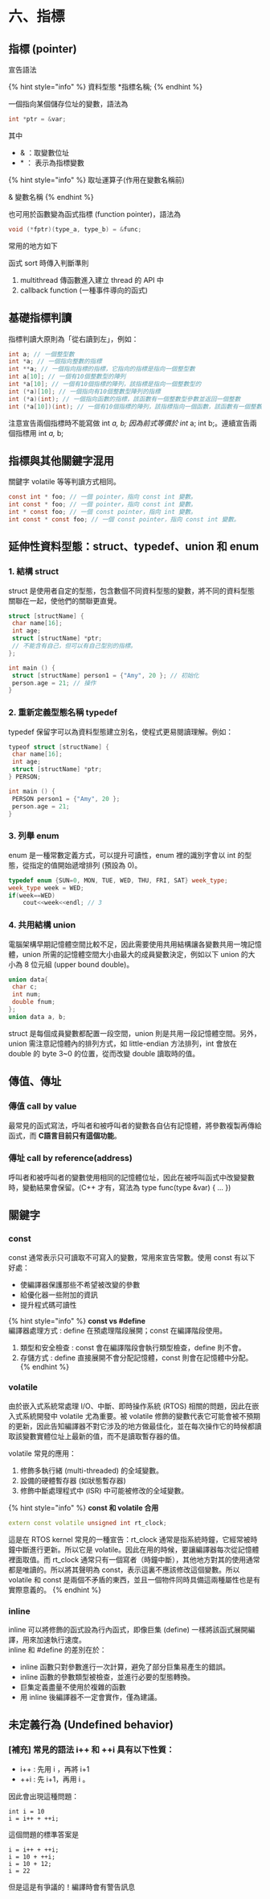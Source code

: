 # 六、指標

## 指標 \(pointer\)

宣告語法

{% hint style="info" %}
資料型態  \*指標名稱;
{% endhint %}

一個指向某個儲存位址的變數，語法為

```c
int *ptr = &var;
```

 其中

* & ：取變數位址
* \*  ： 表示為指標變數

{% hint style="info" %}
取址運算子\(作用在變數名稱前\)

& 變數名稱
{% endhint %}

  
也可用於函數變為函式指標 \(function pointer\)，語法為

```c
void (*fptr)(type_a, type_b) = &func;
```

 常用的地方如下

函式 sort 時傳入判斷準則

1. multithread 傳函數進入建立 thread 的 API 中
2. callback function \(一種事件導向的函式\)

## **基礎指標判讀**

指標判讀大原則為「從右讀到左」，例如：

```c
int a; // 一個整型數
int *a; // 一個指向整數的指標
int **a; // 一個指向指標的指標，它指向的指標是指向一個整型數
int a[10]; // 一個有10個整數型的陣列
int *a[10]; // 一個有10個指標的陣列，該指標是指向一個整數型的
int (*a)[10]; // 一個指向有10個整數型陣列的指標
int (*a)(int); // 一個指向函數的指標，該函數有一個整數型參數並返回一個整數
int (*a[10])(int); // 一個有10個指標的陣列，該指標指向一個函數，該函數有一個整數型參數並返回一個整數
```

注意宣告兩個指標時不能寫做 int _a, b; 因為前式等價於 int_ a; int b;。連續宣告兩個指標用 int _a,_ b;

## **指標與其他關鍵字混用**

關鍵字 volatile 等等判讀方式相同。

```c
const int * foo; // 一個 pointer，指向 const int 變數。
int const * foo; // 一個 pointer，指向 const int 變數。
int * const foo; // 一個 const pointer，指向 int 變數。
int const * const foo; // 一個 const pointer，指向 const int 變數。
```

## 延伸性資料型態：struct、typedef、union 和 enum

### **1. 結構 struct**

struct 是使用者自定的型態，包含數個不同資料型態的變數，將不同的資料型態關聯在一起，使他們的關聯更直覺。

```cpp
struct [structName] {
 char name[16]; 
 int age;
 struct [structName] *ptr;  
 // 不能含有自己，但可以有自己型別的指標。
};

int main () {
 struct [structName] person1 = {"Amy", 20 }; // 初始化
 person.age = 21; // 操作
}
```

### **2. 重新定義型態名稱 typedef**

typedef 保留字可以為資料型態建立別名，使程式更易閱讀理解。例如：

```cpp
typeof struct [structName] {
 char name[16];
 int age;
 struct [structName] *ptr;
} PERSON;

int main () {
 PERSON person1 = {"Amy", 20 };
 person.age = 21;
}
```

### **3. 列舉 enum**

enum 是一種常數定義方式，可以提升可讀性，enum 裡的識別字會以 int 的型態，從指定的值開始遞增排列 \(預設為 0\)。

```cpp
typedef enum {SUN=0, MON, TUE, WED, THU, FRI, SAT} week_type;
week_type week = WED;
if(week==WED)
    cout<<week<<endl; // 3
```

### **4. 共用結構 union**

  
電腦架構早期記憶體空間比較不足，因此需要使用共用結構讓各變數共用一塊記憶體，union 所需的記憶體空間大小由最大的成員變數決定，例如以下 union 的大小為 8 位元組 \(upper bound double\)。

```cpp
union data{
 char c;
 int num;
 double fnum;
};
union data a, b;
```

  
struct 是每個成員變數都配置一段空間，union 則是共用一段記憶體空間。另外，union 需注意記憶體內的排列方式，如 little-endian 方法排列，int 會放在 double 的 byte 3~0 的位置，從而改變 double 讀取時的值。  


## 傳值、傳址

### 傳值 call by value

最常見的函式寫法，呼叫者和被呼叫者的變數各自佔有記憶體，將參數複製再傳給函式，而 **C語言目前只有這個功能**。

### 傳址 call by reference\(address\)

 呼叫者和被呼叫者的變數使用相同的記憶體位址，因此在被呼叫函式中改變變數時，變動結果會保留。\(C++ 才有，寫法為 type func\(type &var\) { ... }\)

## 關鍵字

### const

 const 通常表示只可讀取不可寫入的變數，常用來宣告常數。使用 const 有以下好處：

* 使編譯器保護那些不希望被改變的參數
* 給優化器一些附加的資訊
* 提升程式碼可讀性

{% hint style="info" %}
 **const vs \#define**  
編譯器處理方式 : define 在預處理階段展開；const 在編譯階段使用。

1. 類型和安全檢查 : const 會在編譯階段會執行類型檢查，define 則不會。
2. 存儲方式 : define 直接展開不會分配記憶體，const 則會在記憶體中分配。
{% endhint %}

### volatile

 由於嵌入式系統常處理 I/O、中斷、即時操作系統 \(RTOS\) 相關的問題，因此在嵌入式系統開發中 volatile 尤為重要。被 volatile 修飾的變數代表它可能會被不預期的更新，因此告知編譯器不對它涉及的地方做最佳化，並在每次操作它的時候都讀取該變數實體位址上最新的值，而不是讀取暫存器的值。  
  
volatile 常見的應用：

1. 修飾多執行緒 \(multi-threaded\) 的全域變數。
2. 設備的硬體暫存器 \(如狀態暫存器\)
3. 修飾中斷處理程式中 \(ISR\) 中可能被修改的全域變數。

{% hint style="info" %}
 **const 和 volatile 合用**

```cpp
extern const volatile unsigned int rt_clock;
```

  
這是在 RTOS kernel 常見的一種宣告：rt\_clock 通常是指系統時鐘，它經常被時鐘中斷進行更新。所以它是 volatile。因此在用的時候，要讓編譯器每次從記憶體裡面取值。而 rt\_clock 通常只有一個寫者（時鐘中斷），其他地方對其的使用通常都是唯讀的。所以將其聲明為 const，表示這裏不應該修改這個變數。所以 volatile 和 const 是兩個不矛盾的東西，並且一個物件同時具備這兩種屬性也是有實際意義的。
{% endhint %}

### inline

 inline 可以將修飾的函式設為行內函式，即像巨集 \(define\) 一樣將該函式展開編譯，用來加速執行速度。  
inline 和 \#define 的差別在於：

* inline 函數只對參數進行一次計算，避免了部分巨集易產生的錯誤。
* inline 函數的參數類型被檢查，並進行必要的型態轉換。
* 巨集定義盡量不使用於複雜的函數
* 用 inline 後編譯器不一定會實作，僅為建議。

## 未定義行為 \(Undefined behavior\)

### \[補充\] 常見的語法 i++ 和 ++i 具有以下性質：

* i++ : 先用 i ，再將 i+1
* ++i : 先 i+1，再用 i 。

  
因此會出現這種問題：

```text
int i = 10
i = i++ + ++i;
```

這個問題的標準答案是

```text
i = i++ + ++i;
i = 10 + ++i;
i = 10 + 12;
i = 22
```

但是這是有爭議的！編譯時會有警告訊息  


